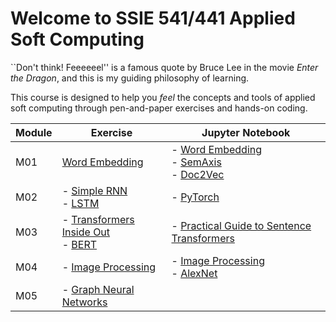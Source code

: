 # Welcome to SSIE 541/441 Applied Soft Computing

``Don't think! Feeeeeel'' is a famous quote by Bruce Lee in the movie *Enter the Dragon*, and this is my guiding philosophy of learning.

This course is designed to help you *feel* the concepts and tools of applied soft computing through pen-and-paper exercises and hands-on coding.

| Module | Exercise | Jupyter Notebook |
|--------|------------------------|------------------|
| M01    | [Word Embedding](./m01-word-embedding/pen-and-paper/pen-and-paper.pdf) | - [Word Embedding](https://github.com/skojaku/applied-soft-comp/blob/master/notebooks/word-embedding.ipynb)<br>- [SemAxis](https://github.com/skojaku/applied-soft-comp/blob/master/notebooks/semaxis.ipynb)<br>- [Doc2Vec](https://github.com/skojaku/applied-soft-comp/blob/master/notebooks/doc2vec.ipynb) |
| M02    | - [Simple RNN](./m02-recurrent-neural-network/rnn-mapping-challenge) <br> - [LSTM](./m02-recurrent-neural-network/memory-challenge) | - [PyTorch](https://github.com/skojaku/applied-soft-comp/blob/master/notebooks/pytorch.ipynb) |
| M03    | - [Transformers Inside Out](https://marimo.io/p/@sadamori-kojaku/transformers-inside-out?show-code=false) <br> - [BERT](https://static.marimo.app/static/bert-ux7g) | - [Practical Guide to Sentence Transformers](https://github.com/skojaku/Practical-Guide-to-Sentence-Transformers) |
| M04    | - [Image Processing](./m04-image-processing/pen-and-paper/exercise.pdf) | - [Image Processing](https://github.com/skojaku/applied-soft-comp/blob/master/notebooks/image-processing-01.ipynb)<br>- [AlexNet](https://static.marimo.app/static/alexnet-fkeb) |
| M05    | - [Graph Neural Networks](./noteboooks/graph-neural-net.ipynb) |


```{tableofcontents}
```
